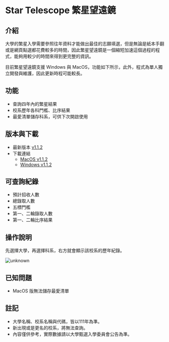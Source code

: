 # Star Telescope 繁星望遠鏡

## 介紹
大學的繁星入學需要參照往年資料才能做出最佳的志願填選，但是無論是紙本手翻或是網頁點選都花費較多的時間，因此繁星望遠鏡是一個縮短加速這個過程的程式，能夠用較少的時間來得到更完整的資訊。

目前繁星望遠鏡支援 Windows 與 MacOS，功能如下所示，此外，程式為單人獨立開發與維護，因此更新時程可能較長。

## 功能
* 查詢四年內的繁星結果
* 校系歷年各科門檻、比序結果
* 最愛清單儲存科系，可供下次開啟使用


## 版本與下載
* 最新版本 [v1.1.2](https://github.com/NatsuCamellia/Star/releases/latest)
* 下載連結 
  * [MacOS v1.1.2](https://github.com/NatsuCamellia/Star/releases/download/v1.1.2/Star.Telescope-1.1.2.dmg)
  * [Windows v1.1.2](https://github.com/NatsuCamellia/Star/releases/download/v1.1.2/Star.Telescope-1.1.2.zip)


## 可查詢紀錄
* 預計招收人數
* 總錄取人數
* 五標門檻
* 第一、二輪錄取人數
* 第一、二輪比序結果

## 操作說明
先選擇大學，再選擇科系，右方就會顯示該校系的歷年紀錄。

![unknown](https://user-images.githubusercontent.com/66550218/163816880-770d61a2-e83a-4e62-b57b-9e82197a728a.png)

## 已知問題
* MacOS 版無法儲存最愛清單

## 註記
* 大學名稱、校系名稱與代碼，皆以111年為準。
* 新出現或是更名的校系，將無法查詢。
* 內容僅供參考，實際數據請以大學甄選入學委員會公告為準。
